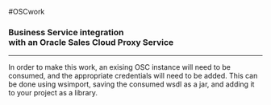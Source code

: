 #OSCwork
### Business Service integration<br>with an Oracle Sales Cloud Proxy Service
---
In order to make this work, an exising OSC instance will need to be consumed, and the appropriate credentials will need to be added. This can be done using wsimport, saving the consumed wsdl as a jar, and adding it to your project as a library.

